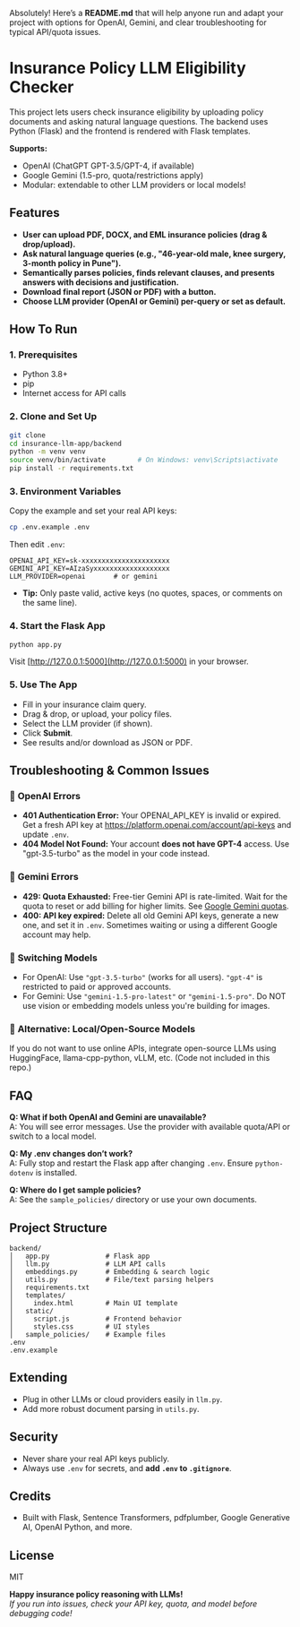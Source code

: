 Absolutely! Here’s a **README.md** that will help anyone run and adapt your project with options for OpenAI, Gemini, and clear troubleshooting for typical API/quota issues.

# Insurance Policy LLM Eligibility Checker

This project lets users check insurance eligibility by uploading policy documents and asking natural language questions. The backend uses Python (Flask) and the frontend is rendered with Flask templates.

**Supports:**
- OpenAI (ChatGPT GPT-3.5/GPT-4, if available)
- Google Gemini (1.5-pro, quota/restrictions apply)
- Modular: extendable to other LLM providers or local models!

## Features

- **User can upload PDF, DOCX, and EML insurance policies (drag & drop/upload).**
- **Ask natural language queries (e.g., "46-year-old male, knee surgery, 3-month policy in Pune").**
- **Semantically parses policies, finds relevant clauses, and presents answers with decisions and justification.**
- **Download final report (JSON or PDF) with a button.**
- **Choose LLM provider (OpenAI or Gemini) per-query or set as default.**

## How To Run

### 1. Prerequisites
- Python 3.8+
- pip
- Internet access for API calls

### 2. Clone and Set Up

```sh
git clone 
cd insurance-llm-app/backend
python -m venv venv
source venv/bin/activate        # On Windows: venv\Scripts\activate
pip install -r requirements.txt
```

### 3. Environment Variables

Copy the example and set your real API keys:

```sh
cp .env.example .env
```

Then edit `.env`:

```
OPENAI_API_KEY=sk-xxxxxxxxxxxxxxxxxxxxxx
GEMINI_API_KEY=AIzaSyxxxxxxxxxxxxxxxxxxx
LLM_PROVIDER=openai       # or gemini
```

- **Tip:** Only paste valid, active keys (no quotes, spaces, or comments on the same line).

### 4. Start the Flask App

```sh
python app.py
```

Visit [http://127.0.0.1:5000](http://127.0.0.1:5000) in your browser.

### 5. Use The App

- Fill in your insurance claim query.
- Drag & drop, or upload, your policy files.
- Select the LLM provider (if shown).
- Click **Submit**.
- See results and/or download as JSON or PDF.

## Troubleshooting & Common Issues

### 🔸 **OpenAI Errors**
- **401 Authentication Error:** Your OPENAI_API_KEY is invalid or expired. Get a fresh API key at https://platform.openai.com/account/api-keys and update `.env`.
- **404 Model Not Found:** Your account **does not have GPT-4** access. Use "gpt-3.5-turbo" as the model in your code instead.

### 🔸 **Gemini Errors**
- **429: Quota Exhausted:** Free-tier Gemini API is rate-limited. Wait for the quota to reset or add billing for higher limits. See [Google Gemini quotas](https://ai.google.dev/gemini-api/docs/rate-limits).
- **400: API key expired:** Delete all old Gemini API keys, generate a new one, and set it in `.env`. Sometimes waiting or using a different Google account may help.

### 🔸 **Switching Models**
- For OpenAI: Use `"gpt-3.5-turbo"` (works for all users). `"gpt-4"` is restricted to paid or approved accounts.
- For Gemini: Use `"gemini-1.5-pro-latest"` or `"gemini-1.5-pro"`. Do NOT use vision or embedding models unless you're building for images.

### 🔸 **Alternative: Local/Open-Source Models**
If you do not want to use online APIs, integrate open-source LLMs using HuggingFace, llama-cpp-python, vLLM, etc. (Code not included in this repo.)

## FAQ

**Q: What if both OpenAI and Gemini are unavailable?**  
A: You will see error messages. Use the provider with available quota/API or switch to a local model.

**Q: My .env changes don’t work?**  
A: Fully stop and restart the Flask app after changing `.env`. Ensure `python-dotenv` is installed.

**Q: Where do I get sample policies?**  
A: See the `sample_policies/` directory or use your own documents.

## Project Structure

```
backend/
│   app.py              # Flask app
│   llm.py              # LLM API calls
│   embeddings.py       # Embedding & search logic
│   utils.py            # File/text parsing helpers
│   requirements.txt
│   templates/
│     index.html        # Main UI template
│   static/
│     script.js         # Frontend behavior
│     styles.css        # UI styles
│   sample_policies/    # Example files
.env
.env.example
```

## Extending

- Plug in other LLMs or cloud providers easily in `llm.py`.
- Add more robust document parsing in `utils.py`.

## Security

- Never share your real API keys publicly.
- Always use `.env` for secrets, and **add `.env` to `.gitignore`**.

## Credits

- Built with Flask, Sentence Transformers, pdfplumber, Google Generative AI, OpenAI Python, and more.

## License

MIT

**Happy insurance policy reasoning with LLMs!**  
_If you run into issues, check your API key, quota, and model before debugging code!_
